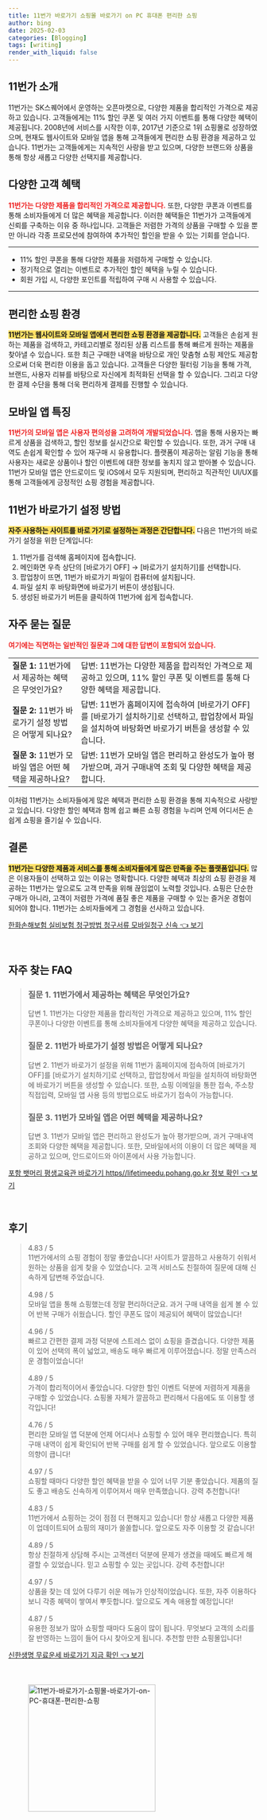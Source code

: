 ```yaml
---
title: 11번가 바로가기 쇼핑몰 바로가기 on PC 휴대폰 편리한 쇼핑
author: bing
date: 2025-02-03
categories: [Blogging]
tags: [writing]
render_with_liquid: false
---
```



<h2 id='11번가_소개'>11번가 소개</h2>

<p>11번가는 SK스퀘어에서 운영하는 오픈마켓으로, 다양한 제품을 합리적인 가격으로 제공하고 있습니다. 고객들에게는 11% 할인 쿠폰 및 여러 가지 이벤트를 통해 다양한 혜택이 제공됩니다. 2008년에 서비스를 시작한 이후, 2017년 기준으로 1위 쇼핑몰로 성장하였으며, 현재도 웹사이트와 모바일 앱을 통해 고객들에게 편리한 쇼핑 환경을 제공하고 있습니다. 11번가는 고객들에게는 지속적인 사랑을 받고 있으며, 다양한 브랜드와 상품을 통해 항상 새롭고 다양한 선택지를 제공합니다.</p>

<h2 id='고객혜택'>다양한 고객 혜택</h2>

<p><b><span style="color: #ee2323;">11번가는 다양한 제품을 합리적인 가격으로 제공합니다.</span></b> 또한, 다양한 쿠폰과 이벤트를 통해 소비자들에게 더 많은 혜택을 제공합니다. 이러한 혜택들은 11번가가 고객들에게 신뢰를 구축하는 이유 중 하나입니다. 고객들은 저렴한 가격의 상품을 구매할 수 있을 뿐만 아니라 각종 프로모션에 참여하여 추가적인 할인을 받을 수 있는 기회를 얻습니다.</p>

<hr />

<ul>
    <li>11% 할인 쿠폰을 통해 다양한 제품을 저렴하게 구매할 수 있습니다.</li>
    <li>정기적으로 열리는 이벤트로 추가적인 할인 혜택을 누릴 수 있습니다.</li>
    <li>회원 가입 시, 다양한 포인트를 적립하여 구매 시 사용할 수 있습니다.</li>
</ul>

<hr />

<h2 id='쇼핑환경'>편리한 쇼핑 환경</h2>

<p><b><span style="background-color: #ffe066;">11번가는 웹사이트와 모바일 앱에서 편리한 쇼핑 환경을 제공합니다.</span></b> 고객들은 손쉽게 원하는 제품을 검색하고, 카테고리별로 정리된 상품 리스트를 통해 빠르게 원하는 제품을 찾아낼 수 있습니다. 또한 최근 구매한 내역을 바탕으로 개인 맞춤형 쇼핑 제안도 제공함으로써 더욱 편리한 이용을 돕고 있습니다. 고객들은 다양한 필터링 기능을 통해 가격, 브랜드, 사용자 리뷰를 바탕으로 자신에게 최적화된 선택을 할 수 있습니다. 그리고 다양한 결제 수단을 통해 더욱 편리하게 결제를 진행할 수 있습니다.</p>

<h2 id='모바일앱_특징'>모바일 앱 특징</h2>

<p><b><span style="color: #ee2323;">11번가의 모바일 앱은 사용자 편의성을 고려하여 개발되었습니다.</span></b> 앱을 통해 사용자는 빠르게 상품을 검색하고, 할인 정보를 실시간으로 확인할 수 있습니다. 또한, 과거 구매 내역도 손쉽게 확인할 수 있어 재구매 시 유용합니다. 플랫폼이 제공하는 알림 기능을 통해 사용자는 새로운 상품이나 할인 이벤트에 대한 정보를 놓치지 않고 받아볼 수 있습니다. 11번가 모바일 앱은 안드로이드 및 iOS에서 모두 지원되며, 편리하고 직관적인 UI/UX를 통해 고객들에게 긍정적인 쇼핑 경험을 제공합니다.</p>

<h2 id='바로가기설정방법'>11번가 바로가기 설정 방법</h2>

<p><b><span style="background-color: #ffe066;"> 자주 사용하는 사이트를 바로 가기로 설정하는 과정은 간단합니다.</span></b> 다음은 11번가의 바로가기 설정을 위한 단계입니다:</p>

<ol>
    <li>11번가를 검색해 홈페이지에 접속합니다.</li>
    <li>메인화면 우측 상단의 [바로가기 OFF] → [바로가기 설치하기]를 선택합니다.</li>
    <li>팝업창이 뜨면, 11번가 바로가기 파일이 컴퓨터에 설치됩니다.</li>
    <li>파일 설치 후 바탕화면에 바로가기 버튼이 생성됩니다.</li>
    <li>생성된 바로가기 버튼을 클릭하여 11번가에 쉽게 접속합니다.</li>
</ol>

<h2 id='자주하는질문'>자주 묻는 질문</h2>

<p><b><span style="color: #ee2323;">여기에는 직면하는 일반적인 질문과 그에 대한 답변이 포함되어 있습니다.</span></b></p>

<table>
    <tr>
        <td><b>질문 1:</b> 11번가에서 제공하는 혜택은 무엇인가요?</td>
        <td>답변: 11번가는 다양한 제품을 합리적인 가격으로 제공하고 있으며, 11% 할인 쿠폰 및 이벤트를 통해 다양한 혜택을 제공합니다.</td>
    </tr>
    <tr>
        <td><b>질문 2:</b> 11번가 바로가기 설정 방법은 어떻게 되나요?</td>
        <td>답변: 11번가 홈페이지에 접속하여 [바로가기 OFF]를 [바로가기 설치하기]로 선택하고, 팝업창에서 파일을 설치하여 바탕화면 바로가기 버튼을 생성할 수 있습니다.</td>
    </tr>
    <tr>
        <td><b>질문 3:</b> 11번가 모바일 앱은 어떤 혜택을 제공하나요?</td>
        <td>답변: 11번가 모바일 앱은 편리하고 완성도가 높아 평가받으며, 과거 구매내역 조회 및 다양한 혜택을 제공합니다.</td>
    </tr>
</table>

<p>이처럼 11번가는 소비자들에게 많은 혜택과 편리한 쇼핑 환경을 통해 지속적으로 사랑받고 있습니다. 다양한 할인 혜택과 함께 쉽고 빠른 쇼핑 경험을 누리며 언제 어디서든 손쉽게 쇼핑을 즐기실 수 있습니다.</p>

<h2 id='결론'>결론</h2>

<p><b><span style="background-color: #ffe066;">11번가는 다양한 제품과 서비스를 통해 소비자들에게 많은 만족을 주는 플랫폼입니다.</span></b> 많은 이용자들이 선택하고 있는 이유는 명확합니다. 다양한 혜택과 최상의 쇼핑 환경을 제공하는 11번가는 앞으로도 고객 만족을 위해 끊임없이 노력할 것입니다. 쇼핑은 단순한 구매가 아니라, 고객이 저렴한 가격에 품질 좋은 제품을 구매할 수 있는 즐거운 경험이 되어야 합니다. 11번가는 소비자들에게 그 경험을 선사하고 있습니다.</p>


<p><a class="click-button" title="한화손해보험 실비보험 청구방법 청구서류 모바일청구 신속" href="https://adkhouse.github.io/posts/%ED%95%9C%ED%99%94%EC%86%90%ED%95%B4%EB%B3%B4%ED%97%98-%EC%8B%A4%EB%B9%84%EB%B3%B4%ED%97%98-%EC%B2%AD%EA%B5%AC%EB%B0%A9%EB%B2%95-%EC%B2%AD%EA%B5%AC%EC%84%9C%EB%A5%98-%EB%AA%A8%EB%B0%94%EC%9D%BC%EC%B2%AD%EA%B5%AC-%EC%8B%A0%EC%86%8D/" rel="dofollow">한화손해보험 실비보험 청구방법 청구서류 모바일청구 신속 👈 보기</a></p><br>
<h2 id='자주_찾는_FAQ'>자주 찾는 FAQ</h2>
<div itemscope="" itemtype="https://schema.org/FAQPage"> 
<blockquote> 
<div itemscope="" itemprop="mainEntity" itemtype="https://schema.org/Question"> 
<h3 itemprop="name">질문 1. 11번가에서 제공하는 혜택은 무엇인가요?</h3> 
<div itemscope="" itemprop="acceptedAnswer" itemtype="https://schema.org/Answer"> 
<span itemprop="text"> 
<p>답변 1. 11번가는 다양한 제품을 합리적인 가격으로 제공하고 있으며, 11% 할인 쿠폰이나 다양한 이벤트를 통해 소비자들에게 다양한 혜택을 제공하고 있습니다.</p> 
</span> 
</div> 
</div> 

<div itemscope="" itemprop="mainEntity" itemtype="https://schema.org/Question"> 
<h3 itemprop="name">질문 2. 11번가 바로가기 설정 방법은 어떻게 되나요?</h3> 
<div itemscope="" itemprop="acceptedAnswer" itemtype="https://schema.org/Answer"> 
<span itemprop="text"> 
<p>답변 2. 11번가 바로가기 설정을 위해 11번가 홈페이지에 접속하여 [바로가기 OFF]를 [바로가기 설치하기]로 선택하고, 팝업창에서 파일을 설치하여 바탕화면에 바로가기 버튼을 생성할 수 있습니다. 또한, 쇼핑 이메일을 통한 접속, 주소창 직접입력, 모바일 앱 사용 등의 방법으로도 바로가기 접속이 가능합니다.</p> 
</span> 
</div> 
</div> 

<div itemscope="" itemprop="mainEntity" itemtype="https://schema.org/Question"> 
<h3 itemprop="name">질문 3. 11번가 모바일 앱은 어떤 혜택을 제공하나요?</h3> 
<div itemscope="" itemprop="acceptedAnswer" itemtype="https://schema.org/Answer"> 
<span itemprop="text"> 
<p>답변 3. 11번가 모바일 앱은 편리하고 완성도가 높아 평가받으며, 과거 구매내역 조회와 다양한 혜택을 제공합니다. 또한, 모바일에서의 이용이 더 많은 혜택을 제공하고 있으며, 안드로이드와 아이폰에서 사용 가능합니다.</p> 
</span> 
</div> 
</div> 

</blockquote> 
</div>
<p><a class="click-button" title="포항 뱃머리 평생교육관 바로가기 https//lifetimeedu.pohang.go.kr 정보 확인" href="https://adkhouse.github.io/posts/%ED%8F%AC%ED%95%AD-%EB%B1%83%EB%A8%B8%EB%A6%AC-%ED%8F%89%EC%83%9D%EA%B5%90%EC%9C%A1%EA%B4%80-%EB%B0%94%EB%A1%9C%EA%B0%80%EA%B8%B0-httpslifetimeedu.pohang.go.kr-%EC%A0%95%EB%B3%B4-%ED%99%95%EC%9D%B8/" rel="dofollow">포항 뱃머리 평생교육관 바로가기 https//lifetimeedu.pohang.go.kr 정보 확인 👈 보기</a></p><br>
<h2 id='후기'>후기</h2>
<div itemscope itemtype="https://schema.org/Product">
  <blockquote>
  <div itemprop="review" itemscope itemtype="https://schema.org/Review">
      <div itemprop="reviewRating" itemscope itemtype="https://schema.org/Rating"> <span itemprop="ratingValue">4.83</span> / <span itemprop="bestRating">5</span> </div>
      <span itemprop="reviewBody">11번가에서의 쇼핑 경험이 정말 좋았습니다! 사이트가 깔끔하고 사용하기 쉬워서 원하는 상품을 쉽게 찾을 수 있었습니다. 고객 서비스도 친절하여 질문에 대해 신속하게 답변해 주었습니다.</span>
  </div>
  <br>
  <div itemprop="review" itemscope itemtype="https://schema.org/Review">
      <div itemprop="reviewRating" itemscope itemtype="https://schema.org/Rating"> <span itemprop="ratingValue">4.98</span> / <span itemprop="bestRating">5</span> </div>
      <span itemprop="reviewBody">모바일 앱을 통해 쇼핑했는데 정말 편리하더군요. 과거 구매 내역을 쉽게 볼 수 있어 반복 구매가 쉬웠습니다. 할인 쿠폰도 많이 제공되어 혜택이 많았습니다!</span>
  </div>
  <br>
  <div itemprop="review" itemscope itemtype="https://schema.org/Review">
      <div itemprop="reviewRating" itemscope itemtype="https://schema.org/Rating"> <span itemprop="ratingValue">4.96</span> / <span itemprop="bestRating">5</span> </div>
      <span itemprop="reviewBody">빠르고 간편한 결제 과정 덕분에 스트레스 없이 쇼핑을 즐겼습니다. 다양한 제품이 있어 선택의 폭이 넓었고, 배송도 매우 빠르게 이루어졌습니다. 정말 만족스러운 경험이었습니다! </span>
  </div>
  <br>
  <div itemprop="review" itemscope itemtype="https://schema.org/Review">
      <div itemprop="reviewRating" itemscope itemtype="https://schema.org/Rating"> <span itemprop="ratingValue">4.89</span> / <span itemprop="bestRating">5</span> </div>
      <span itemprop="reviewBody">가격이 합리적이어서 좋았습니다. 다양한 할인 이벤트 덕분에 저렴하게 제품을 구매할 수 있었습니다. 쇼핑몰 자체가 깔끔하고 편리해서 다음에도 또 이용할 생각입니다!</span>
  </div>
  <br>
  <div itemprop="review" itemscope itemtype="https://schema.org/Review">
      <div itemprop="reviewRating" itemscope itemtype="https://schema.org/Rating"> <span itemprop="ratingValue">4.76</span> / <span itemprop="bestRating">5</span> </div>
      <span itemprop="reviewBody">편리한 모바일 앱 덕분에 언제 어디서나 쇼핑할 수 있어 매우 편리했습니다. 특히 구매 내역이 쉽게 확인되어 반복 구매를 쉽게 할 수 있었습니다. 앞으로도 이용할 의향이 큽니다!</span>
  </div>
  <br>
  <div itemprop="review" itemscope itemtype="https://schema.org/Review">
      <div itemprop="reviewRating" itemscope itemtype="https://schema.org/Rating"> <span itemprop="ratingValue">4.97</span> / <span itemprop="bestRating">5</span> </div>
      <span itemprop="reviewBody">쇼핑할 때마다 다양한 할인 혜택을 받을 수 있어 너무 기분 좋았습니다. 제품의 질도 좋고 배송도 신속하게 이루어져서 매우 만족했습니다. 강력 추천합니다!</span>
  </div>
  <br>
  <div itemprop="review" itemscope itemtype="https://schema.org/Review">
      <div itemprop="reviewRating" itemscope itemtype="https://schema.org/Rating"> <span itemprop="ratingValue">4.83</span> / <span itemprop="bestRating">5</span> </div>
      <span itemprop="reviewBody">11번가에서 쇼핑하는 것이 점점 더 편해지고 있습니다! 항상 새롭고 다양한 제품이 업데이트되어 쇼핑의 재미가 쏠쏠합니다. 앞으로도 자주 이용할 것 같습니다!</span>
  </div>
  <br>
  <div itemprop="review" itemscope itemtype="https://schema.org/Review">
      <div itemprop="reviewRating" itemscope itemtype="https://schema.org/Rating"> <span itemprop="ratingValue">4.89</span> / <span itemprop="bestRating">5</span> </div>
      <span itemprop="reviewBody">항상 친절하게 상담해 주시는 고객센터 덕분에 문제가 생겼을 때에도 빠르게 해결할 수 있었습니다. 믿고 쇼핑할 수 있는 곳입니다. 강력 추천합니다!</span>
  </div>
  <br>
  <div itemprop="review" itemscope itemtype="https://schema.org/Review">
      <div itemprop="reviewRating" itemscope itemtype="https://schema.org/Rating"> <span itemprop="ratingValue">4.97</span> / <span itemprop="bestRating">5</span> </div>
      <span itemprop="reviewBody">상품을 찾는 데 있어 다루기 쉬운 메뉴가 인상적이었습니다. 또한, 자주 이용하다 보니 각종 혜택이 쌓여서 뿌듯합니다. 앞으로도 계속 애용할 예정입니다!</span>
  </div>
  <br>
  <div itemprop="review" itemscope itemtype="https://schema.org/Review">
      <div itemprop="reviewRating" itemscope itemtype="https://schema.org/Rating"> <span itemprop="ratingValue">4.87</span> / <span itemprop="bestRating">5</span> </div>
      <span itemprop="reviewBody">유용한 정보가 많아 쇼핑할 때마다 도움이 많이 됩니다. 무엇보다 고객의 소리를 잘 반영하는 느낌이 들어 다시 찾아오게 됩니다. 추천할 만한 쇼핑몰입니다!</span>
  </div>
  </blockquote>
</div>
<p><a class="click-button" title="신한생명 무료운세 바로가기 지금 확인" href="https://adkhouse.github.io/posts/%EC%8B%A0%ED%95%9C%EC%83%9D%EB%AA%85-%EB%AC%B4%EB%A3%8C%EC%9A%B4%EC%84%B8-%EB%B0%94%EB%A1%9C%EA%B0%80%EA%B8%B0-%EC%A7%80%EA%B8%88-%ED%99%95%EC%9D%B8/" rel="dofollow">신한생명 무료운세 바로가기 지금 확인 👈 보기</a></p><br>
<figure class="image"><img src="https://adkhouse.github.io/assets/img/thumbnail/11번가-바로가기-쇼핑몰-바로가기-on-PC-휴대폰-편리한-쇼핑.webp" alt="11번가-바로가기-쇼핑몰-바로가기-on-PC-휴대폰-편리한-쇼핑" width="256" height="256"></figure>